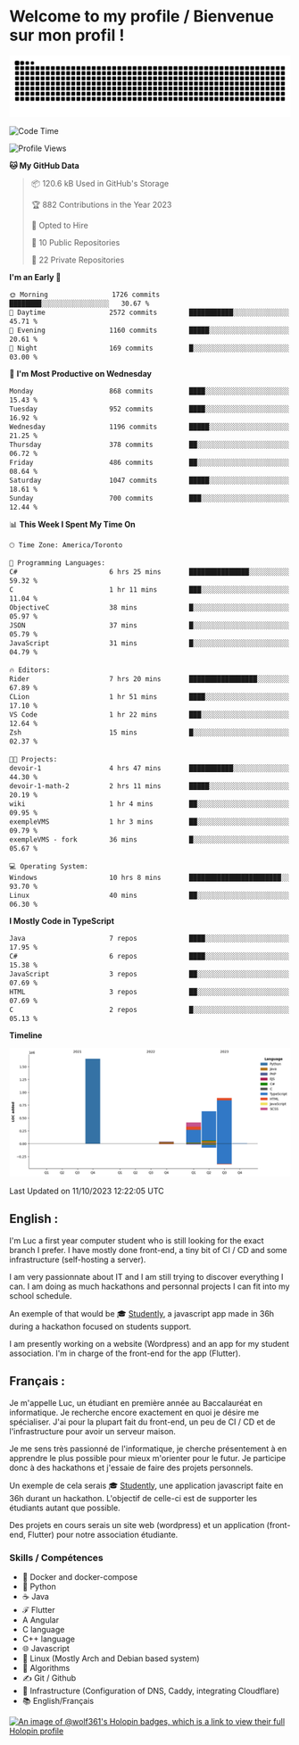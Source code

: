 # Welcome to my profile / Bienvenue sur mon profil !

![snake gif](https://github.com/wolf-361/wolf-361/blob/output/github-contribution-grid-snake.svg)

<!--START_SECTION:waka-->
![Code Time](http://img.shields.io/badge/Code%20Time-399%20hrs%2012%20mins-blue)

![Profile Views](http://img.shields.io/badge/Profile%20Views-0-blue)

**🐱 My GitHub Data** 

> 📦 120.6 kB Used in GitHub's Storage 
 > 
> 🏆 882 Contributions in the Year 2023
 > 
> 💼 Opted to Hire
 > 
> 📜 10 Public Repositories 
 > 
> 🔑 22 Private Repositories 
 > 
**I'm an Early 🐤** 

```text
🌞 Morning                1726 commits        ████████░░░░░░░░░░░░░░░░░   30.67 % 
🌆 Daytime                2572 commits        ███████████░░░░░░░░░░░░░░   45.71 % 
🌃 Evening                1160 commits        █████░░░░░░░░░░░░░░░░░░░░   20.61 % 
🌙 Night                  169 commits         █░░░░░░░░░░░░░░░░░░░░░░░░   03.00 % 
```
📅 **I'm Most Productive on Wednesday** 

```text
Monday                   868 commits         ████░░░░░░░░░░░░░░░░░░░░░   15.43 % 
Tuesday                  952 commits         ████░░░░░░░░░░░░░░░░░░░░░   16.92 % 
Wednesday                1196 commits        █████░░░░░░░░░░░░░░░░░░░░   21.25 % 
Thursday                 378 commits         ██░░░░░░░░░░░░░░░░░░░░░░░   06.72 % 
Friday                   486 commits         ██░░░░░░░░░░░░░░░░░░░░░░░   08.64 % 
Saturday                 1047 commits        █████░░░░░░░░░░░░░░░░░░░░   18.61 % 
Sunday                   700 commits         ███░░░░░░░░░░░░░░░░░░░░░░   12.44 % 
```


📊 **This Week I Spent My Time On** 

```text
🕑︎ Time Zone: America/Toronto

💬 Programming Languages: 
C#                       6 hrs 25 mins       ███████████████░░░░░░░░░░   59.32 % 
C                        1 hr 11 mins        ███░░░░░░░░░░░░░░░░░░░░░░   11.04 % 
ObjectiveC               38 mins             █░░░░░░░░░░░░░░░░░░░░░░░░   05.97 % 
JSON                     37 mins             █░░░░░░░░░░░░░░░░░░░░░░░░   05.79 % 
JavaScript               31 mins             █░░░░░░░░░░░░░░░░░░░░░░░░   04.79 % 

🔥 Editors: 
Rider                    7 hrs 20 mins       █████████████████░░░░░░░░   67.89 % 
CLion                    1 hr 51 mins        ████░░░░░░░░░░░░░░░░░░░░░   17.10 % 
VS Code                  1 hr 22 mins        ███░░░░░░░░░░░░░░░░░░░░░░   12.64 % 
Zsh                      15 mins             █░░░░░░░░░░░░░░░░░░░░░░░░   02.37 % 

🐱‍💻 Projects: 
devoir-1                 4 hrs 47 mins       ███████████░░░░░░░░░░░░░░   44.30 % 
devoir-1-math-2          2 hrs 11 mins       █████░░░░░░░░░░░░░░░░░░░░   20.19 % 
wiki                     1 hr 4 mins         ██░░░░░░░░░░░░░░░░░░░░░░░   09.95 % 
exempleVMS               1 hr 3 mins         ██░░░░░░░░░░░░░░░░░░░░░░░   09.79 % 
exempleVMS - fork        36 mins             █░░░░░░░░░░░░░░░░░░░░░░░░   05.67 % 

💻 Operating System: 
Windows                  10 hrs 8 mins       ███████████████████████░░   93.70 % 
Linux                    40 mins             ██░░░░░░░░░░░░░░░░░░░░░░░   06.30 % 
```

**I Mostly Code in TypeScript** 

```text
Java                     7 repos             ████░░░░░░░░░░░░░░░░░░░░░   17.95 % 
C#                       6 repos             ████░░░░░░░░░░░░░░░░░░░░░   15.38 % 
JavaScript               3 repos             ██░░░░░░░░░░░░░░░░░░░░░░░   07.69 % 
HTML                     3 repos             ██░░░░░░░░░░░░░░░░░░░░░░░   07.69 % 
C                        2 repos             █░░░░░░░░░░░░░░░░░░░░░░░░   05.13 % 
```



**Timeline**

![Lines of Code chart](https://raw.githubusercontent.com/wolf-361/wolf-361/main/assets/bar_graph.png)


 Last Updated on 11/10/2023 12:22:05 UTC
<!--END_SECTION:waka-->

## English : 

I'm Luc a first year computer student who is still looking for the exact branch I prefer. I have mostly done front-end, a tiny bit of CI / CD and some infrastructure (self-hosting a server).

I am very passionnate about IT and I am still trying to discover everything I can. I am doing as much hackathons and personnal projects I can fit into my school schedule.

An exemple of that would be 🎓 [Studently](https://github.com/wolf-361/Studently-CodeJam12), a javascript app made in 36h during a hackathon focused on students support.

I am presently working on a website (Wordpress) and an app for my student association. I'm in charge of the front-end for the app (Flutter).

## Français :

Je m'appelle Luc, un étudiant en première année au Baccalauréat en informatique. Je recherche encore exactement en quoi je désire me spécialiser. J'ai pour la plupart fait du front-end, un peu de CI / CD et de l'infrastructure pour avoir un serveur maison.

Je me sens très passionné de l'informatique, je cherche présentement à en apprendre le plus possible pour mieux m'orienter pour le futur. Je participe donc à des hackathons et j'essaie de faire des projets personnels.

Un exemple de cela serais 🎓 [Studently](https://github.com/wolf-361/Studently-CodeJam12), une application javascript faite en 36h durant un hackathon. L'objectif de celle-ci est de supporter les étudiants autant que possible.

Des projets en cours serais un site web (wordpress) et un application (front-end, Flutter) pour notre association étudiante.

###  Skills / Compétences

* 🐋 Docker and docker-compose
* 🐍 Python
* ☕ Java
* ℱ Flutter
* A Angular
* C language
* C++ language
* 🌐 Javascript
* 🐧 Linux (Mostly Arch and Debian based system)
* 🧩 Algorithms
* ✍️ Git / Github
* 📜 Infrastructure (Configuration of DNS, Caddy, integrating Cloudflare)
* 📚 English/Français

[![An image of @wolf361's Holopin badges, which is a link to view their full Holopin profile](https://holopin.me/wolf361)](https://holopin.io/@wolf361)



